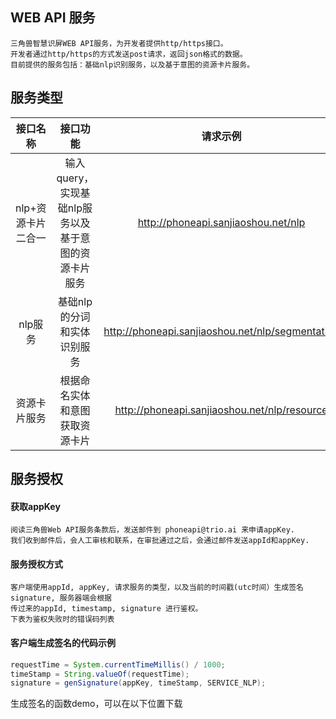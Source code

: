 ## WEB API 服务
    三角兽智慧识屏WEB API服务，为开发者提供http/https接口。
    开发者通过http/https的方式发送post请求，返回json格式的数据。
    目前提供的服务包括：基础nlp识别服务，以及基于意图的资源卡片服务。
## 服务类型
|接口名称|接口功能|请求示例|
|:---:|:---:|:---:|
|nlp+资源卡片二合一|输入query，实现基础nlp服务以及基于意图的资源卡片服务|http://phoneapi.sanjiaoshou.net/nlp|
|nlp服务|基础nlp的分词和实体识别服务|http://phoneapi.sanjiaoshou.net/nlp/segmentation|
|资源卡片服务|根据命名实体和意图获取资源卡片|http://phoneapi.sanjiaoshou.net/nlp/resource|

## 服务授权
     
#### 获取appKey
    阅读三角兽Web API服务条款后，发送邮件到 phoneapi@trio.ai 来申请appKey.
    我们收到邮件后，会人工审核和联系，在审批通过之后，会通过邮件发送appId和appKey.
#### 服务授权方式
    客户端使用appId, appKey, 请求服务的类型，以及当前的时间戳(utc时间）生成签名signature, 服务器端会根据
    传过来的appId, timestamp, signature 进行鉴权。
    下表为鉴权失败时的错误码列表
    
#### 客户端生成签名的代码示例
```java
requestTime = System.currentTimeMillis() / 1000;
timeStamp = String.valueOf(requestTime);
signature = genSignature(appKey, timeStamp, SERVICE_NLP);        
```

生成签名的函数demo，可以在以下位置下载
